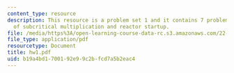 ```yaml
---
content_type: resource
description: This resource is a problem set 1 and it contains 7 problems on the topic
  of subcritical multiplication and reactor startup.
file: /media/https%3A/open-learning-course-data-rc.s3.amazonaws.com/22-921-nuclear-power-plant-dynamics-and-control-january-iap-2006/b19a4bd1700192e99c2bfcd7a5b2eac4_hw1.pdf
file_type: application/pdf
resourcetype: Document
title: hw1.pdf
uid: b19a4bd1-7001-92e9-9c2b-fcd7a5b2eac4
---
```

